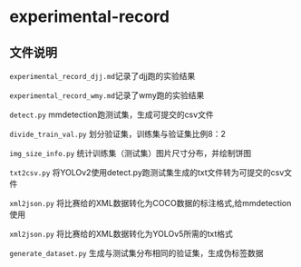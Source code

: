 # experimental-record
## 文件说明
```experimental_record_djj.md```记录了djj跑的实验结果

```experimental_record_wmy.md```记录了wmy跑的实验结果

```detect.py``` mmdetection跑测试集，生成可提交的csv文件

```divide_train_val.py``` 划分验证集，训练集与验证集比例8：2

```img_size_info.py``` 统计训练集（测试集）图片尺寸分布，并绘制饼图

```txt2csv.py``` 将YOLOv2使用detect.py跑测试集生成的txt文件转为可提交的csv文件

```xml2json.py``` 将比赛给的XML数据转化为COCO数据的标注格式,给mmdetection使用

```xml2json.py``` 将比赛给的XML数据转化为YOLOv5所需的txt格式

```generate_dataset.py``` 生成与测试集分布相同的验证集，生成伪标签数据
